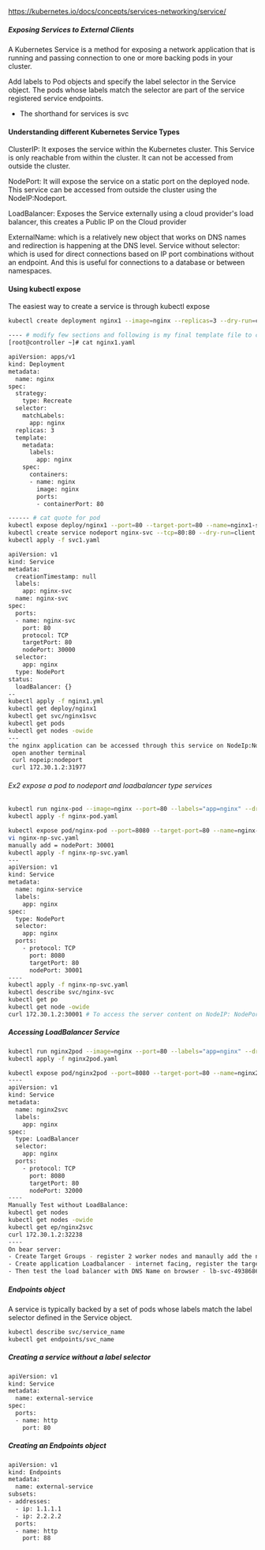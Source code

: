 https://kubernetes.io/docs/concepts/services-networking/service/

##### Exposing Services to External Clients

A Kubernetes Service is a method for exposing a network application that is running and passing connection to one or more backing pods in your cluster.

Add labels to Pod objects and specify the label selector in the Service object. The pods whose labels match the selector are part of the service registered service endpoints.

- The shorthand for services is svc

#### Understanding different Kubernetes Service Types

ClusterIP: It exposes the service within the Kubernetes cluster. This Service is only reachable from within the cluster. It can not be accessed from outside the cluster.

NodePort: It will expose the service on a static port on the deployed node. This service can be accessed from outside the cluster using the NodeIP:Nodeport.

LoadBalancer: Exposes the Service externally using a cloud provider's load balancer, this creates a Public IP on the Cloud provider

ExternalName: which is a relatively new object that works on DNS names and redirection is happening at the DNS level.
Service without selector: which is used for direct connections based on IP port combinations without an endpoint. And this is useful for connections to a database or between namespaces.

#### Using kubectl expose
The easiest way to create a service is through kubectl expose

``````sh
kubectl create deployment nginx1 --image=nginx --replicas=3 --dry-run=client -o yaml > nginx1.yaml

---- # modify few sections and following is my final template file to create a new deployment nginx1 with a label app=dev and 3 replicas.
[root@controller ~]# cat nginx1.yaml

apiVersion: apps/v1
kind: Deployment
metadata:
  name: nginx
spec:
  strategy:
    type: Recreate
  selector:
    matchLabels:
      app: nginx
  replicas: 3 
  template:
    metadata:
      labels:
        app: nginx
    spec:
      containers:
      - name: nginx
        image: nginx
        ports:
        - containerPort: 80

------ # cat quote for pod
kubectl expose deploy/nginx1 --port=80 --target-port=80 --name=nginx1-svc --type=NodePort
kubectl create service nodeport nginx-svc --tcp=80:80 --dry-run=client -oyaml > svc1.yaml
kubectl apply -f svc1.yaml

apiVersion: v1
kind: Service
metadata:
  creationTimestamp: null
  labels:
    app: nginx-svc
  name: nginx-svc
spec:
  ports:
  - name: nginx-svc
    port: 80
    protocol: TCP
    targetPort: 80
    nodePort: 30000
  selector:
    app: nginx
  type: NodePort
status:
  loadBalancer: {}
--
kubectl apply -f nginx1.yml
kubectl get deploy/nginx1
kubectl get svc/nginx1svc
kubectl get pods
kubectl get nodes -owide
---
the nginx application can be accessed through this service on NodeIp:NodePort
 open another terminal 
 curl nopeip:nodeport
 curl 172.30.1.2:31977
``````
###### Ex2 expose a pod to nodeport and loadbalancer type services
``````sh
kubectl run nginx-pod --image=nginx --port=80 --labels="app=nginx" --dry-run=client -oyaml > nginx-pod.yaml
kubectl apply -f nginx-pod.yaml 

kubectl expose pod/nginx-pod --port=8080 --target-port=80 --name=nginx-svc --type=NodePort --dry-run=client -oyaml > nginx-np-svc.yaml
vi nginx-np-svc.yaml
manually add = nodePort: 30001
kubectl apply -f nginx-np-svc.yaml
---
apiVersion: v1
kind: Service
metadata:
  name: nginx-service
  labels:
    app: nginx
spec:
  type: NodePort
  selector:
    app: nginx
  ports:
    - protocol: TCP
      port: 8080
      targetPort: 80
      nodePort: 30001
----
kubectl apply -f nginx-np-svc.yaml
kubectl describe svc/nginx-svc
kubectl get po
kubectl get node -owide
curl 172.30.1.2:30001 # To access the server content on NodeIP: NodePort
``````

##### Accessing LoadBalancer Service

``````sh
kubectl run nginx2pod --image=nginx --port=80 --labels="app=nginx" --dry-run=client -oyaml > nginx2pod.yaml
kubectl apply -f nginx2pod.yaml

kubectl expose pod/nginx2pod --port=8080 --target-port=80 --name=nginx2svc --type=LoadBalancer --dry-run=client -oyaml > nginx2svc.yaml
----
apiVersion: v1
kind: Service
metadata:
  name: nginx2svc
  labels:
    app: nginx
spec:
  type: LoadBalancer
  selector:
    app: nginx
  ports:
    - protocol: TCP
      port: 8080
      targetPort: 80
      nodePort: 32000
----
Manually Test without LoadBalance:
kubectl get nodes
kubectl get nodes -owide
kubectl get ep/nginx2svc
curl 172.30.1.2:32238
----
On bear server:
- Create Target Groups - register 2 worker nodes and manaully add the nodeport of 32000
- Create application Loadbalancer - internet facing, register the target group with zones of the worker nodes
- Then test the load balancer with DNS Name on browser - lb-svc-493868679.eu-west-1.elb.amazonaws.com

``````
##### Endpoints object
A service is typically backed by a set of pods whose labels match the label selector defined in the Service object.

``````sh
kubectl describe svc/service_name
kubectl get endpoints/svc_name

``````
##### Creating a service without a label selector

``````sh
apiVersion: v1
kind: Service
metadata:
  name: external-service
spec:
  ports:
  - name: http
    port: 80

``````
##### Creating an Endpoints object

``````sh
apiVersion: v1
kind: Endpoints
metadata:
  name: external-service
subsets:
- addresses:
  - ip: 1.1.1.1
  - ip: 2.2.2.2
  ports:
  - name: http
    port: 88

``````
